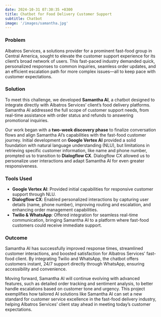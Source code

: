 ```yaml
---
date: 2024-10-31 07:30:35 +0300
title: Chatbot for Food Delivery Customer Support
subtitle: Chatbot
image: '/images/samantha.jpg'
---
```


### Problem
Albatros Services, a solutions provider for a prominent fast-food group in Central America, sought to elevate the customer support experience for its client’s broad network of users. This fast-paced industry demanded quick, personalized responses to common inquiries, seamless order updates, and an efficient escalation path for more complex issues—all to keep pace with customer expectations.

### Solution
To meet this challenge, we developed **Samantha AI**, a chatbot designed to integrate directly with Albatros Services’ client’s food delivery platforms. Samantha AI addressed the full scope of customer support needs, from real-time assistance with order status and refunds to answering promotional inquiries.

Our work began with a **two-week discovery phase** to finalize conversation flows and align Samantha AI’s capabilities with the fast-food customer journey. Initial development on **Google Vertex AI** provided a solid foundation with natural language understanding (NLU), but limitations in retrieving specific customer information, like name and phone number, prompted us to transition to **Dialogflow CX**. Dialogflow CX allowed us to personalize user interactions and adapt Samantha AI for even greater responsiveness.

### Tools Used
- **Google Vertex AI**: Provided initial capabilities for responsive customer support through NLU.
- **Dialogflow CX**: Enabled personalized interactions by capturing user details (name, phone number), improving routing and escalation, and enhancing order management capabilities.
- **Twilio & WhatsApp**: Offered integration for seamless real-time communication, bringing Samantha AI to a platform where fast-food customers could receive immediate support.

### Outcome
Samantha AI has successfully improved response times, streamlined customer interactions, and boosted satisfaction for Albatros Services' fast-food client. By integrating Twilio and WhatsApp, the chatbot offers customers instant, 24/7 support directly through WhatsApp, ensuring accessibility and convenience.

Moving forward, Samantha AI will continue evolving with advanced features, such as detailed order tracking and sentiment analysis, to better handle escalations based on customer tone and urgency. This project exemplifies how tailored AI solutions like Samantha AI can set a new standard for customer service excellence in the fast-food delivery industry, helping Albatros Services’ client stay ahead in meeting today’s customer expectations.